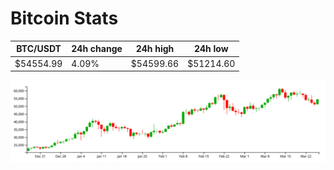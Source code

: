 # Bitcoin Stats

BTC/USDT|24h change|24h high|24h low|
|---|---|---|---|
|$54554.99|4.09%|$54599.66|$51214.60|

<img src="./chart.svg">
